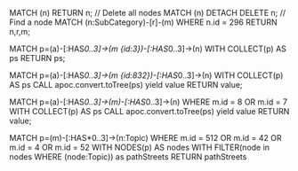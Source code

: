 MATCH (n) RETURN n;
// Delete all nodes
MATCH (n) DETACH DELETE n;
// Find a node
MATCH (n:SubCategory)-[r]-(m) WHERE n.id = 296 RETURN n,r,m;



MATCH p=(a)-[:HAS*0..3]->(m {id:3})-[:HAS*0..3]->(n)
WITH COLLECT(p) AS ps
RETURN ps;

MATCH p=(a)-[:HAS*0..3]->(m {id:832})-[:HAS*0..3]->(n)
WITH COLLECT(p) AS ps
CALL apoc.convert.toTree(ps) yield value
RETURN value;

MATCH p=(a)-[:HAS*0..3]->(m)-[:HAS*0..3]->(n)
WHERE m.id = 8 OR m.id = 7
WITH COLLECT(p) AS ps
CALL apoc.convert.toTree(ps) yield value
RETURN value;


MATCH p=(m)-[:HAS*0..3]->(n:Topic)
WHERE m.id = 512 OR m.id = 42 OR m.id = 4 OR m.id = 52
WITH NODES(p) AS nodes
WITH FILTER(node in nodes WHERE (node:Topic)) as pathStreets
RETURN pathStreets